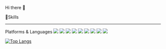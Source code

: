 Hi there 👋

💪Skills
<hr/>  
Platforms & Languages
<div style="display: inline-block;">
<img src="https://img.shields.io/badge/Java-3178C6?style=flat&logo=Java&logoColor=white"/> 
<img src="https://img.shields.io/badge/SpringFramework-6DB33F?style=flat&logo=Spring&logoColor=white"/> 
<img src="https://img.shields.io/badge/SpringBoot-6DB33F?style=flat&logo=SpringBoot&logoColor=white"/>
<img src="https://img.shields.io/badge/MySQL-4479A1?style=flat&logo=MySQL&logoColor=white"/> 
<img src="https://img.shields.io/badge/HTML5-E34F26?style=flat&logo=HTML5&logoColor=white"/>
<img src="https://img.shields.io/badge/CSS3-1572B6?style=flat&logo=CSS3&logoColor=white"/>
<img src="https://img.shields.io/badge/JavaScript-F7DF1E?style=flat&logo=JavaScript&logoColor=white"/>
<img src="https://img.shields.io/badge/AWS-232F3E?style=flat&logo=AmazonAWS&logoColor=white"/>
<img src="https://img.shields.io/badge/Notion-000000?style=flat&logo=Notion&logoColor=white"/>
</div>

[![Top Langs](https://github-readme-stats.vercel.app/api/top-langs/?username=jejwon&layout=compact)](https://github.com/jejwon/github-readme-stats)
